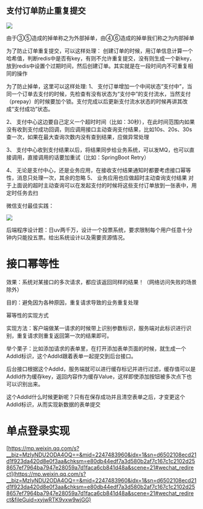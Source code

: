 ## 支付订单防止重复提交

![](https://youpaiyun.zongqilive.cn/image/20210602100122.png)

由于③⑤造成的掉单称之为外部掉单，由④⑥造成的掉单我们称之为内部掉单

为了防止订单重复提交，可以这样处理：
创建订单的时候，用订单信息计算一个哈希值，判断redis中是否有key，有则不允许重复提交，没有则生成一个新key，放到redis中设置个过期时间，然后创建订单。其实就是在一段时间内不可重复相同的操作

为了防止掉单，这里可以这样处理:
1、 支付订单增加一个中间状态“支付中”，当同一个订单去支付的时候，先检查有没有状态为“支付中”的支付流水，当然支付（prepay）的时候要加个锁。支付完成以后更新支付流水状态的时候再讲其改成“支付成功”状态。

2、 支付中心这边要自己定义一个超时时间（比如：30秒），在此时间范围内如果没有收到支付成功回调，则应调用接口主动查询支付结果，比如10s、20s、30s查一次，如果在最大查询次数内没有查到结果，应做异常处理

3、 支付中心收到支付结果以后，将结果同步给业务系统，可以发MQ，也可以直接调用，直接调用的话要加重试（比如：SpringBoot Retry）

4、 无论是支付中心，还是业务应用，在接收支付结果通知时都要考虑接口幂等性，消息只处理一次，其余的忽略
5、 业务应用也应做超时主动查询支付结果
对于上面说的超时主动查询可以在发起支付的时候将这些支付订单放到一张表中，用定时任务去扫





微信支付最佳实践：

![](https://youpaiyun.zongqilive.cn/image/20210602100634.png)









后端程序设计题：日uv两千万，设计一个投票系统，要求限制每个用户任意十分钟内只能投五票。给出系统设计以及需要资源情况。

# 接口幂等性

效果：系统对某接口的多次请求，都应该返回同样的结果！（网络访问失败的场景除外）

目的：避免因为各种原因，重复请求导致的业务重复处理

幂等性的实现方式

实现方法：客户端做某一请求的时候带上识别参数标识，服务端对此标识进行识别，重复请求则重复返回第一次的结果即可。

举个栗子：比如添加请求的表单里，在打开添加表单页面的时候，就生成一个AddId标识，这个AddId跟着表单一起提交到后台接口。

后台接口根据这个AddId，服务端就可以进行缓存标记并进行过滤，缓存值可以是AddId作为缓存key，返回内容作为缓存Value，这样即使添加按钮被多次点下也可以识别出来。

这个AddId什么时候更新呢？只有在保存成功并且清空表单之后，才变更这个AddId标识，从而实现新数据的表单提交


# 单点登录实现

[https://mp.weixin.qq.com/s?__biz=MzIyNDU2ODA4OQ==&mid=2247483960&idx=1&sn=d6502108ecd21d1f923da420d8e0f3aa&chksm=e80db44edf7a3d580b2af7c167c1c2102d258657ef7964ba7947e28059a7d1faca6cb841d48a&scene=21#wechat_redirect](https://mp.weixin.qq.com/s?__biz=MzIyNDU2ODA4OQ==&mid=2247483960&idx=1&sn=d6502108ecd21d1f923da420d8e0f3aa&chksm=e80db44edf7a3d580b2af7c167c1c2102d258657ef7964ba7947e28059a7d1faca6cb841d48a&scene=21#wechat_redirect&fileGuid=xyjwRTK9vxw9wjGG)





